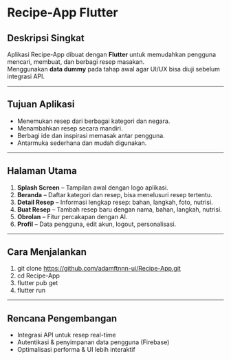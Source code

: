 # Recipe-App Flutter

## Deskripsi Singkat
Aplikasi Recipe-App dibuat dengan **Flutter** untuk memudahkan pengguna mencari, membuat, dan berbagi resep masakan.  
Menggunakan **data dummy** pada tahap awal agar UI/UX bisa diuji sebelum integrasi API.

---

## Tujuan Aplikasi
- Menemukan resep dari berbagai kategori dan negara.  
- Menambahkan resep secara mandiri.  
- Berbagi ide dan inspirasi memasak antar pengguna.  
- Antarmuka sederhana dan mudah digunakan.

---

## Halaman Utama
1. **Splash Screen** – Tampilan awal dengan logo aplikasi.  
2. **Beranda** – Daftar kategori dan resep, bisa menelusuri resep tertentu.  
3. **Detail Resep** – Informasi lengkap resep: bahan, langkah, foto, nutrisi.  
4. **Buat Resep** – Tambah resep baru dengan nama, bahan, langkah, nutrisi.  
5. **Obrolan** – Fitur percakapan dengan AI.  
6. **Profil** – Data pengguna, edit akun, logout, personalisasi.

---

## Cara Menjalankan
1. git clone https://github.com/adamftnnn-ui/Recipe-App.git
2. cd Recipe-App
3. flutter pub get
4. flutter run

---

## Rencana Pengembangan
- Integrasi API untuk resep real-time
- Autentikasi & penyimpanan data pengguna (Firebase)
- Optimalisasi performa & UI lebih interaktif
